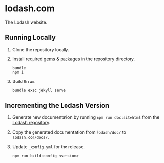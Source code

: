 # lodash.com

The Lodash website.

## Running Locally

1. Clone the repository locally.

2. Install required [gems](http://bundler.io/) & [packages](https://www.npmjs.com/) in the repository directory.
    ```shell
    bundle
    npm i
    ```

3. Build & run.
    ```shell
    bundle exec jekyll serve
    ```

## Incrementing the Lodash Version

1. Generate new documentation by running `npm run doc:sitehtml` from the [Lodash repository](https://github.com/lodash/lodash).

2. Copy the generated documentation from `lodash/doc/` to `lodash.com/docs/`.

3. Update `_config.yml` for the release.
    ```shell
    npm run build:config <version>
    ```

